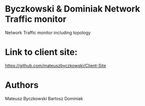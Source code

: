 # Byczkowski & Dominiak Network Traffic monitor
Network Traffic monitor including topology
# Link to client site:
https://github.com/mateuszbyczkowski/Client-Site 
# Authors
Mateusz Byczkowski
Bartosz Dominiak
